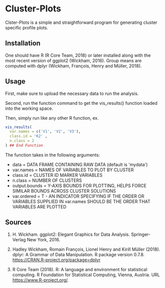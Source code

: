 # Cluster-Plots

Clster-Plots is a simple and straightforward program for generating cluster specific profile plots. 

## Installation

One should have R (R Core Team, 2018) or later installed along with the most recent version of ggplot2 (Wickham, 2016). Group means are computed with dplyr (Wickham, François, Henry and Müller, 2018).

## Usage
 
 First, make sure to upload the necessary data to run the analysis.
 
 Second, run the function command to get the vis_results() function loaded into the working space. 
 
 Then, simply run like any other R function, ex.

```r
vis_results(
  var.names = c('V1', 'V2', 'V3'),
  class.id = 'K2' ,
  n.class = 2
) ## End Function
```

The function takes in the following arguments:

- data = DATA FRAME CONTAINING RAW DATA (default is 'mydata')
- var.names = NAMES OF VARIABLES TO PLOT BY CLUSTER
- class.id = CLUSTER ID MARKER VARIABLES
- n.class = NUMBER OF CLUSTERS
- output.bounds = Y-AXIS BOUNDS FOR PLOTTING, HELPS FORCE SIMILAR BOUNDS ACROSS CLUSTER SOLUTIONS
- var.ordered = T - AN INDICATOR SPECIFYING IF THE ORDER OR VARIABLES SUPPLIED IN var.names  SHOULD BE THE ORDER THAT VARIABLES ARE PLOTTED

## Sources

1. H. Wickham. ggplot2: Elegant Graphics for Data Analysis. Springer-Verlag New York, 2016.

2. Hadley Wickham, Romain François, Lionel Henry and Kirill Müller (2018). dplyr: A Grammar of Data Manipulation. R package version 0.7.8. https://CRAN.R-project.org/package=dplyr

3. R Core Team (2018). R: A language and environment for statistical computing. R Foundation for Statistical Computing, Vienna, Austria. URL https://www.R-project.org/.
